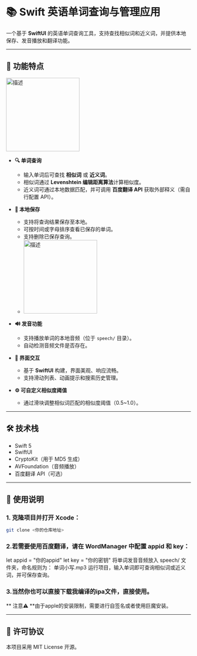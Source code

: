 # 📚 Swift 英语单词查询与管理应用

一个基于 **SwiftUI** 的英语单词查询工具，支持查找相似词和近义词，并提供本地保存、发音播放和翻译功能。

---

## 🌟 功能特点
<img src="https://github.com/user-attachments/assets/6452f59d-146d-4e94-a8ad-09c0d97842d3" alt="描述" width="200"/>


- **🔍 单词查询**  
  - 输入单词后可查找 **相似词** 或 **近义词**。
  - 相似词通过 **Levenshtein 编辑距离算法**计算相似度。
  - 近义词可通过本地数据匹配，并可调用 **百度翻译 API** 获取外部释义（需自行配置 API）。

- **💾 本地保存**  
  - 支持将查询结果保存至本地。
  - 可按时间或字母排序查看已保存的单词。
  - 支持删除已保存查询。
  - <img src="https://github.com/user-attachments/assets/adbc4423-dae9-46bf-afb6-85c3eb2297c7" alt="描述" width="200"/>
- **🔊 发音功能**  
  - 支持播放单词的本地音频（位于 `speech/` 目录）。
  - 自动检测音频文件是否存在。

- **🎨 界面交互**  
  - 基于 **SwiftUI** 构建，界面美观、响应流畅。
  - 支持滑动列表、动画提示和搜索历史管理。

- **⚙️ 可自定义相似度阈值**  
  - 通过滑块调整相似词匹配的相似度阈值（0.5~1.0）。

---

## 🛠 技术栈

- Swift 5
- SwiftUI
- CryptoKit（用于 MD5 生成）
- AVFoundation（音频播放）
- 百度翻译 API（可选）

---

## 🚀 使用说明

### 1. 克隆项目并打开 Xcode：
   ```bash
   git clone <你的仓库地址>
   ```

### 2.若需要使用百度翻译，请在 WordManager 中配置 appid 和 key：
  let appid = "你的appid"
  let key = "你的密钥"
将单词发音音频放入 speech/ 文件夹，命名规则为：
单词小写.mp3
运行项目，输入单词即可查询相似词或近义词，并可保存查询。

### 3.当然你也可以直接下载我编译的ipa文件，直接使用。
** 注意⚠ **由于apple的安装限制，需要进行自签名或者使用巨魔安装。

---
## 📄 许可协议
本项目采用 MIT License 开源。
